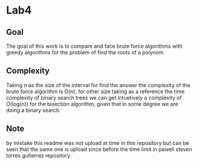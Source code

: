 # Lab4
## Goal
The goal of this work is to compare and face brute force algorithms with greedy algorithms for the problem of find the roots of a polynom
## Complexity
Taking n as the size of the interval for find the answer the complexity of the brute force algorithm is O(n), for other size taking as a reference the time complexity of binary search trees we can get intuetively a complexity of O(log(n)) for the bisection algorithm, given that in some degree we are doing a binary search.
## Note
by mistake this readme was not upload at time in this repository but can be seen that the same one is upload since before the time limit in pawell steven torres gutierrez repository